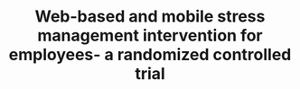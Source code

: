 --- 
abstract: '' 
authors: 
 - E Heber
 -  D Lehr
 -  admin
 -  M Berking
 -  H Riper
doi: '' 
featured: false 
publication: '*Journal of medical Internet research*, 62' 
publication_short: '' 
publishDate: '2016-01-01' 
title: 'Web-based and mobile stress management intervention for employees- a randomized controlled trial' 
url_code: '' 
url_dataset: '' 
url_pdf: '' 
url_poster: '' 
url_project: '' 
url_slides: '' 
url_source: '' 
url_video: '' 
---